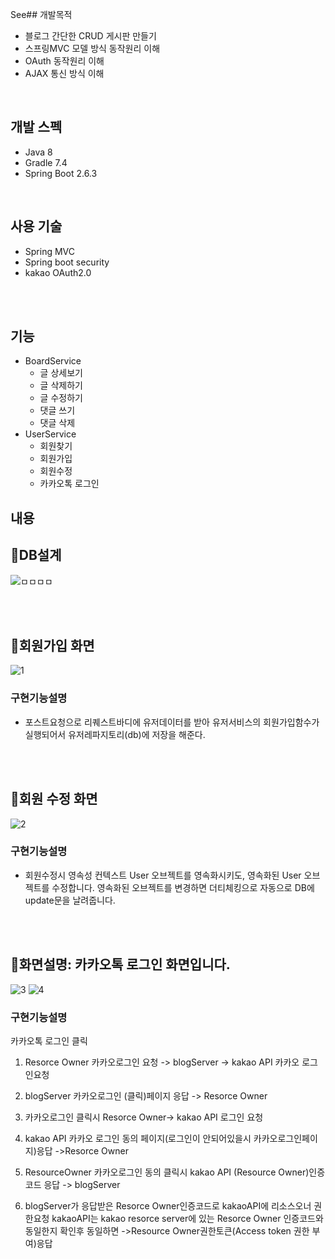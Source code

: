 See## 개발목적
- 블로그 간단한 CRUD 게시판 만들기
-  스프링MVC 모델 방식 동작원리 이해
-  OAuth 동작원리 이해
-  AJAX 통신 방식 이해
<br>

## 개발 스펙
- Java 8
- Gradle 7.4
- Spring Boot 2.6.3
<br>

## 사용 기술
- Spring MVC
- Spring boot security
- kakao OAuth2.0
<br>

<br>

## 기능
- BoardService
   - 글 상세보기
   - 글 삭제하기
   - 글 수정하기
   - 댓글 쓰기
   - 댓글 삭제 
- UserService
    -  회원찾기
    -  회원가입
    - 회원수정
    - 카카오톡 로그인

## 내용
## 📌DB설계
![ㅁㅁㅁㅁ](https://user-images.githubusercontent.com/89888075/170504911-4cb73f24-4a24-442e-8ead-27a497bdab57.PNG)

<br>
<br>

## 📌회원가입 화면
![1](https://user-images.githubusercontent.com/89888075/170506291-52023a17-354a-4132-a2b7-fb4c5a766e0e.PNG)
<br>

### 구현기능설명  
- 포스트요청으로 리퀘스트바디에 유저데이터를 받아 유저서비스의 회원가입함수가 실행되어서 유저레파지토리(db)에 저장을 해준다. 

<br>
<br>

## 📌회원 수정 화면
![2](https://user-images.githubusercontent.com/89888075/170506298-89e43fc2-8117-4a9c-8eff-1d97ebbe956f.PNG)
<br>

### 구현기능설명  
- 회원수정시 영속성 컨텍스트 User 오브젝트를 영속화시키도, 영속화된 User 오브젝트를 수정합니다. 영속화된 오브젝트를 변경하면 더티체킹으로 자동으로 DB에 update문을 날려줍니다. 

<br>
<br>

## 📌화면설명: 카카오톡 로그인 화면입니다. 
![3](https://user-images.githubusercontent.com/89888075/170506300-35a5fd72-cd2e-421f-bc41-21ee4d635354.PNG)
![4](https://user-images.githubusercontent.com/89888075/170506303-11cb3a6d-3eba-45d7-9118-4f9896feefa9.PNG)
<br>

### 구현기능설명  

카카오톡 로그인 클릭  

1. Resorce Owner 카카오로그인 요청 -> blogServer -> kakao API 카카오 로그인요청 

2. blogServer 카카오로그인 (클릭)페이지 응답 -> Resorce Owner 

3. 카카오로그인 클릭시 Resorce Owner-> kakao API 로그인 요청 

4. kakao API 카카오 로그인 동의 페이지(로그인이 안되어있을시 카카오로그인페이지)응답 ->Resorce Owner 

5. ResourceOwner 카카오로그인 동의 클릭시 kakao API (Resource Owner)인증코드 응답 -> blogServer 

6. blogServer가 응답받은 Resorce Owner인증코드로 kakaoAPI에 리소스오너 권한요청 kakaoAPI는 kakao resorce server에 있는 Resorce Owner 인증코드와 동일한지 확인후 동일하면 ->Resource Owner권한토큰(Access token 권한 부여)응답 


